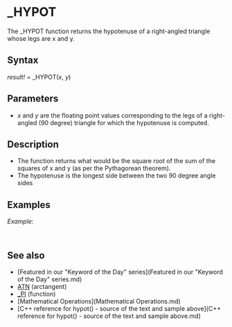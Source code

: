 # _HYPOT

The _HYPOT function returns the hypotenuse of a right-angled triangle whose legs are x and y.

  

## Syntax

*result!* = _HYPOT(*x*, *y*)
  

## Parameters

* *x* and *y* are the floating point values corresponding to the legs of a right-angled (90 degree) triangle for which the hypotenuse is computed.

  

## Description

* The function returns what would be the square root of the sum of the squares of x and y (as per the Pythagorean theorem).
* The hypotenuse is the longest side between the two 90 degree angle sides

  

## Examples

*Example:*

``` [DIM](DIM.md) leg_x [AS](AS.md) [DOUBLE](DOUBLE.md), leg_y [AS](AS.md) [DOUBLE](DOUBLE.md), result [AS](AS.md) [DOUBLE](DOUBLE.md) leg_x = 3 leg_y = 4 result = _HYPOT(leg_x, leg_y) [PRINT USING](PRINT USING.md) "## , ## and ## form a right-angled triangle."; leg_x; leg_y; result  
```

```  3 , 4 and 5 form a right-angled triangle.  
```

  

## See also

* [Featured in our "Keyword of the Day" series](Featured in our "Keyword of the Day" series.md)
* [ATN](ATN.md) (arctangent)
* [_PI](_PI.md) (function)
* [Mathematical Operations](Mathematical Operations.md)
* [C++ reference for hypot() - source of the text and sample above](C++ reference for hypot() - source of the text and sample above.md)

  
